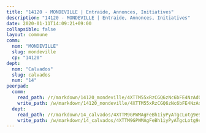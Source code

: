 ```yaml
---
title: "14120 - MONDEVILLE | Entraide, Annonces, Initiatives"
description: "14120 - MONDEVILLE | Entraide, Annonces, Initiatives"
date: 2020-01-11T14:09:21+09:00
collapsible: false
layout: commune
comm:
  nom: "MONDEVILLE"
  slug: mondeville
  cp: "14120"
dept:
  nom: "Calvados"
  slug: calvados
  num: "14"
peerpad:
  comm:
    read_path: /r/markdown/14120_mondeville/4XTTM55xRzCGQ6zNc6bFE4NzAdQ1Aez9fc7J2EMkMi5NcHvVs
    write_path: /w/markdown/14120_mondeville/4XTTM55xRzCGQ6zNc6bFE4NzAdQ1Aez9fc7J2EMkMi5NcHvVs-K3TgTcs7NuqFj7qHoFv5Qz7hEDWUSoWXBiQQu829BJXhRaFN1zSw8QAtP3pCXF8K4vTw7FQhTueBsNvzNXFLMgt9ojhNcTiv3JtYypXerfpTLk9vSG2suhd4GmgUVRgUyNybK7QH
  dept:
    read_path: /r/markdown/14_calvados/4XTTM9GPWMAgFeBh1iyPyATgcLotg9e9APJpQBEyY3RZiUwJ6
    write_path: /w/markdown/14_calvados/4XTTM9GPWMAgFeBh1iyPyATgcLotg9e9APJpQBEyY3RZiUwJ6-K3TgUXWJAT2cYJ9ZstQphkkm2za8um5GwwXsivqaDFTgbhMDcHaRXnT3h69szAqCyvWcFfDim5fkwc6CXdUtyvPpirbD1TPAb6xCxpPN6dR3zzDRe29YehQYbhZdjvZYkgztJYvi
---
```


